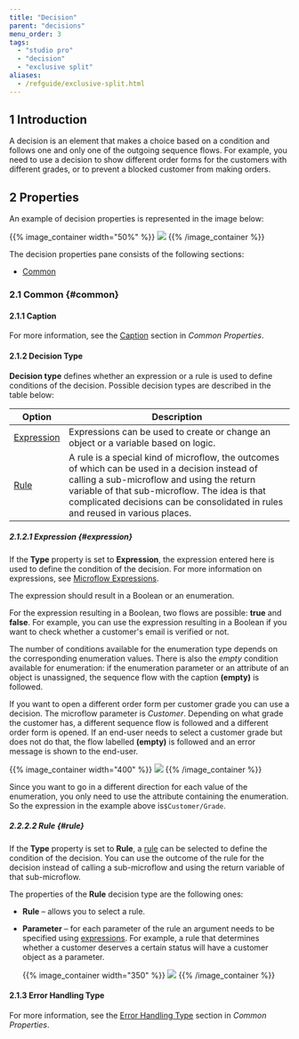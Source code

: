 ```yaml
---
title: "Decision"
parent: "decisions"
menu_order: 3
tags:
  - "studio pro"
  - "decision"
  - "exclusive split"
aliases:
  - /refguide/exclusive-split.html
---
```


## 1 Introduction

A decision is an element that makes a choice based on a condition and follows one and only one of the outgoing sequence flows. For example, you need to use a decision to show different order forms for the customers with different grades, or to prevent a blocked customer from making orders.

## 2 Properties

An example of decision properties is represented in the image below:

{{% image_container width="50%" %}}
![](attachments/decisions/decision-properties.png)
{{% /image_container %}}

The decision properties pane consists of the following sections:

* [Common](#common)

### 2.1 Common {#common}

#### 2.1.1 Caption

For more information, see the [Caption](microflow-element-common-properties#caption) section in *Common Properties*.

#### 2.1.2 Decision Type

**Decision type** defines whether an expression or a rule is used to define conditions of the decision. Possible decision types are described in the table below:

| Option                    | Description                                                                                                                                                                                                                                                                      |
| ------------------------- | -------------------------------------------------------------------------------------------------------------------------------------------------------------------------------------------------------------------------------------------------------------------------------- |
| [Expression](#expression) | Expressions can be used to create or change an object or a variable based on logic.                                                                                                                                                                                              |
| [Rule](#rule)             | A rule is a special kind of microflow, the outcomes of which can be used in a decision instead of calling a sub-microflow and using the return variable of that sub-microflow. The idea is that complicated decisions can be consolidated in rules and reused in various places. |

##### 2.1.2.1 Expression {#expression}

If the **Type** property is set to **Expression**, the expression entered here is used to define the condition of the decision. For more information on expressions, see [Microflow Expressions](expressions).

The expression should result in a Boolean or an enumeration.

For the expression resulting in a Boolean, two flows are possible: **true** and **false**. For example, you can use the expression resulting in a Boolean if you want to check whether a customer's email is verified or not.

The number of conditions available for the enumeration type depends on the corresponding enumeration values. There is also the *empty* condition available for enumeration: if the enumeration parameter or an attribute of an object is unassigned, the sequence flow with the caption **(empty)** is followed.

If you want to open a different order form per customer grade you can use a decision. The microflow parameter is *Customer*. Depending on what grade the customer has, a different sequence flow is followed and a different order form is opened. If an end-user needs to select a customer grade but does not do that, the flow labelled **(empty)** is followed and an error message is shown to the end-user.

{{% image_container width="400" %}}
![](attachments/decisions/decision-example.png)
{{% /image_container %}}

Since you want to go in a different direction for each value of the enumeration, you only need to use the attribute containing the enumeration. So the expression in the example above is`$Customer/Grade`.

##### 2.2.2.2 Rule {#rule}

If the **Type** property is set to **Rule**, a [rule](rules) can be selected to define the condition of the decision. You can use the outcome of the rule for the decision instead of calling a sub-microflow and using the return variable of that sub-microflow.

The properties of the **Rule** decision type are the following ones:

* **Rule** – allows you to select a rule.

* **Parameter** – for each parameter of the rule an argument needs to be specified using [expressions](expressions). For example, a rule that determines whether a customer deserves a certain status will have a customer object as a parameter.

    {{% image_container width="350" %}} ![](attachments/decisions/rule-properties.png)  {{% /image_container %}}

#### 2.1.3 Error Handling Type

For more information, see the [Error Handling Type](microflow-element-common-properties#error-handling) section in *Common Properties*.